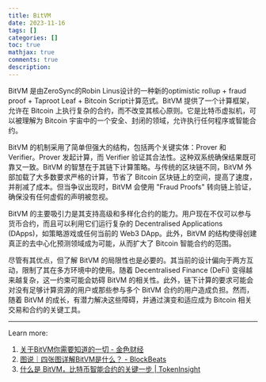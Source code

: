 ```yaml
---
title: BitVM
date: 2023-11-16
tags: []
categories: []
toc: true
mathjax: true
comments: true
description: 
---
```


BitVM 是由ZeroSync的Robin Linus设计的一种新的optimistic rollup + fraud proof + Taproot Leaf + Bitcoin Script计算范式。BitVM 提供了一个计算框架，允许在 Bitcoin 上执行复杂的合约，而不改变其核心原则。它是比特币虚拟机，可以被理解为 Bitcoin 宇宙中的一个安全、封闭的领域，允许执行任何程序或智能合约。

BitVM 的机制采用了简单但强大的结构，包括两个关键实体：Prover 和 Verifier。Prover 发起计算，而 Verifier 验证其合法性。这种双系统确保结果既可靠又一致。BitVM 的智慧在于其链下计算策略。与传统的区块链不同，BitVM 外部加载了大多数要求严格的计算，节省了 Bitcoin 区块链上的空间，提高了速度，并削减了成本。但当争议出现时，BitVM 会使用 "Fraud Proofs" 转向链上验证，确保没有任何虚假的声明被忽视。

BitVM 的主要吸引力是其支持高级和多样化合约的能力。用户现在不仅可以参与货币合约，而且可以利用它们运行复杂的 Decentralised Applications (DApps)，如策略游戏或任何当前的 Web3 DApp。此外，BitVM 的结构使得创建真正的去中心化预测领域成为可能，从而扩大了 Bitcoin 智能合约的范围。

尽管有其优点，但了解 BitVM 的局限性也是必要的。其当前的设计偏向于两方互动，限制了其在多方环境中的使用。随着 Decentralised Finance (DeFi) 变得越来越复杂，这一约束可能会妨碍 BitVM 的相关性。此外，链下计算的要求可能会对没有足够计算资源的用户或那些参与多个 BitVM 合约的用户造成负担。然而，随着 BitVM 的成长，有潜力解决这些障碍，并通过演变和适应成为 Bitcoin 相关交易和合约的关键工具。

---
Learn more:
1. [关于BitVM你需要知道的一切 - 金色财经](https://m.jinse.cn/blockchain/3661767.html)
2. [图说｜四张图详解BitVM是什么？ - BlockBeats](https://m.theblockbeats.info/news/46221)
3. [什么是 BitVM，比特币智能合约的关键一步 | TokenInsight](https://tokeninsight.com/zh/tokenwiki/all/what-is-bitvm-the-next-step-in-advancing-smart-contracts-on-bitcoin)
